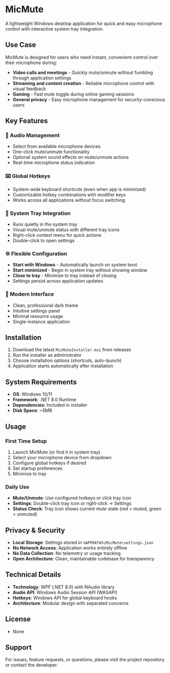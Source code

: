 # MicMute

A lightweight Windows desktop application for quick and easy microphone control with interactive system tray integration.

## Use Case

MicMute is designed for users who need instant, convenient control over their microphone during:

- **Video calls and meetings** - Quickly mute/unmute without fumbling through application settings
- **Streaming and content creation** - Reliable microphone control with visual feedback
- **Gaming** - Fast mute toggle during online gaming sessions
- **General privacy** - Easy microphone management for security-conscious users

## Key Features

### 🎤 Audio Management
- Select from available microphone devices
- One-click mute/unmute functionality
- Optional system sound effects on mute/unmute actions
- Real-time microphone status indication

### ⌨️ Global Hotkeys
- System-wide keyboard shortcuts (even when app is minimized)
- Customizable hotkey combinations with modifier keys
- Works across all applications without focus switching

### 🔔 System Tray Integration
- Runs quietly in the system tray
- Visual mute/unmute status with different tray icons
- Right-click context menu for quick actions
- Double-click to open settings

### ⚙️ Flexible Configuration
- **Start with Windows** - Automatically launch on system boot
- **Start minimized** - Begin in system tray without showing window
- **Close to tray** - Minimize to tray instead of closing
- Settings persist across application updates

### 🎨 Modern Interface
- Clean, professional dark theme
- Intuitive settings panel
- Minimal resource usage
- Single-instance application

## Installation

1. Download the latest `MicMuteInstaller.msi` from releases
2. Run the installer as administrator
3. Choose installation options (shortcuts, auto-launch)
4. Application starts automatically after installation

## System Requirements

- **OS**: Windows 10/11
- **Framework**: .NET 8.0 Runtime
- **Dependencies**: Included in installer
- **Disk Space**: ~5MB

## Usage

### First Time Setup
1. Launch MicMute (or find it in system tray)
2. Select your microphone device from dropdown
3. Configure global hotkeys if desired
4. Set startup preferences
5. Minimize to tray

### Daily Use
- **Mute/Unmute**: Use configured hotkeys or click tray icon
- **Settings**: Double-click tray icon or right-click → Settings
- **Status Check**: Tray icon shows current mute state (red = muted, green = unmuted)

## Privacy & Security

- **Local Storage**: Settings stored in `%APPDATA%\MicMute\settings.json`
- **No Network Access**: Application works entirely offline
- **No Data Collection**: No telemetry or usage tracking
- **Open Architecture**: Clean, maintainable codebase for transparency

## Technical Details

- **Technology**: WPF (.NET 8.0) with NAudio library
- **Audio API**: Windows Audio Session API (WASAPI)
- **Hotkeys**: Windows API for global keyboard hooks
- **Architecture**: Modular design with separated concerns

## License

- None

## Support

For issues, feature requests, or questions, please visit the project repository or contact the developer.
